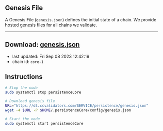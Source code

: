 ## Genesis File
A Genesis File (`genesis.json`) defines the initial state of a chain. We provide hosted genesis files for all chains we validate.

---
**Download: [genesis.json](https://dl.ccvalidators.com/SERVICE/persistence/genesis.json)**
---

- last updated: Fri Sep 08 2023 12:42:19
- chain id: `core-1`

## Instructions
```sh
# Stop the node
sudo systemctl stop persistenceCore

# Download genesis file
URL="https://dl.ccvalidators.com/SERVICE/persistence/genesis.json"
wget -4 $URL -P $HOME/.persistenceCore/config/genesis.json

# Start the node
sudo systemctl start persistenceCore
```
